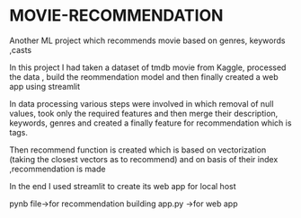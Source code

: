 # MOVIE-RECOMMENDATION
Another ML project which recommends movie based on genres, keywords ,casts

In this project I had taken a dataset of tmdb movie from Kaggle, processed the data , build the reommendation model and then finally created a web app using streamlit

In data processing various steps were involved in which removal of null values, took only the required features and then merge their description, keywords, genres and created a finally feature for recommendation which is tags.

Then recommend function is created which is based on vectorization (taking the closest vectors as to recommend) and on basis of their index ,recommendation is made

In the end I used streamlit to create its web app for local host

pynb file->for recommendation building
app.py ->for web app
